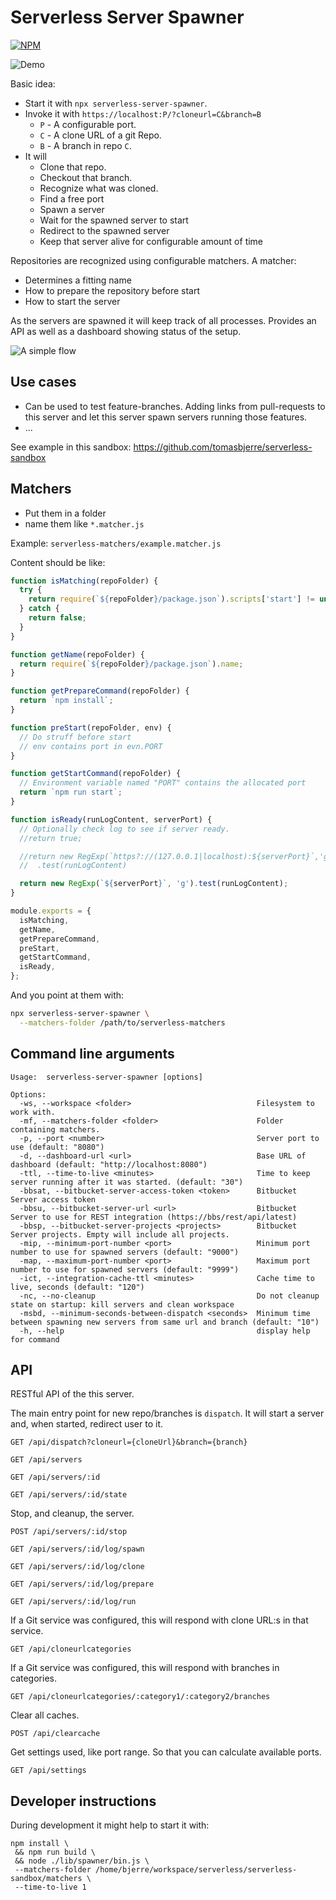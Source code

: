 # Serverless Server Spawner

[![NPM](https://img.shields.io/npm/v/serverless-server-spawner.svg?style=flat-square)](https://www.npmjs.com/package/serverless-server-spawner)

![Demo](demo.gif)

Basic idea:

- Start it with `npx serverless-server-spawner`.
- Invoke it with `https://localhost:P/?cloneurl=C&branch=B`
  - `P` - A configurable port.
  - `C` - A clone URL of a git Repo.
  - `B` - A branch in repo `C`.
- It will
  - Clone that repo.
  - Checkout that branch.
  - Recognize what was cloned.
  - Find a free port
  - Spawn a server
  - Wait for the spawned server to start
  - Redirect to the spawned server
  - Keep that server alive for configurable amount of time

Repositories are recognized using configurable matchers. A matcher:

- Determines a fitting name
- How to prepare the repository before start
- How to start the server

As the servers are spawned it will keep track of all processes. Provides an API as well as a dashboard showing status of the setup.

![A simple flow](/flow.png)

## Use cases

- Can be used to test feature-branches. Adding links from pull-requests to this server and let this server spawn servers running those features.
- ...

See example in this sandbox:
https://github.com/tomasbjerre/serverless-sandbox

## Matchers

- Put them in a folder
- name them like `*.matcher.js`

Example: `serverless-matchers/example.matcher.js`

Content should be like:

```js
function isMatching(repoFolder) {
  try {
    return require(`${repoFolder}/package.json`).scripts['start'] != undefined;
  } catch {
    return false;
  }
}

function getName(repoFolder) {
  return require(`${repoFolder}/package.json`).name;
}

function getPrepareCommand(repoFolder) {
  return `npm install`;
}

function preStart(repoFolder, env) {
  // Do struff before start
  // env contains port in evn.PORT
}

function getStartCommand(repoFolder) {
  // Environment variable named "PORT" contains the allocated port
  return `npm run start`;
}

function isReady(runLogContent, serverPort) {
  // Optionally check log to see if server ready.
  //return true;

  //return new RegExp(`https?://(127.0.0.1|localhost):${serverPort}`,'g')
  //  .test(runLogContent)

  return new RegExp(`${serverPort}`, 'g').test(runLogContent);
}

module.exports = {
  isMatching,
  getName,
  getPrepareCommand,
  preStart,
  getStartCommand,
  isReady,
};
```

And you point at them with:

```sh
npx serverless-server-spawner \
  --matchers-folder /path/to/serverless-matchers
```

## Command line arguments

<!-- Commander help //-->

```shell
Usage:  serverless-server-spawner [options]

Options:
  -ws, --workspace <folder>                            Filesystem to work with.
  -mf, --matchers-folder <folder>                      Folder containing matchers.
  -p, --port <number>                                  Server port to use (default: "8080")
  -d, --dashboard-url <url>                            Base URL of dashboard (default: "http://localhost:8080")
  -ttl, --time-to-live <minutes>                       Time to keep server running after it was started. (default: "30")
  -bbsat, --bitbucket-server-access-token <token>      Bitbucket Server access token
  -bbsu, --bitbucket-server-url <url>                  Bitbucket Server to use for REST integration (https://bbs/rest/api/latest)
  -bbsp, --bitbucket-server-projects <projects>        Bitbucket Server projects. Empty will include all projects.
  -mip, --minimum-port-number <port>                   Minimum port number to use for spawned servers (default: "9000")
  -map, --maximum-port-number <port>                   Maximum port number to use for spawned servers (default: "9999")
  -ict, --integration-cache-ttl <minutes>              Cache time to live, seconds (default: "120")
  -nc, --no-cleanup                                    Do not cleanup state on startup: kill servers and clean workspace
  -msbd, --minimum-seconds-between-dispatch <seconds>  Minimum time between spawning new servers from same url and branch (default: "10")
  -h, --help                                           display help for command
```

## API

RESTful API of the this server.

The main entry point for new repo/branches is `dispatch`. It will start a server and, when started, redirect user to it.

```
GET /api/dispatch?cloneurl={cloneUrl}&branch={branch}
```

```
GET /api/servers
```

```
GET /api/servers/:id
```

```
GET /api/servers/:id/state
```

Stop, and cleanup, the server.

```
POST /api/servers/:id/stop
```

```
GET /api/servers/:id/log/spawn
```

```
GET /api/servers/:id/log/clone
```

```
GET /api/servers/:id/log/prepare
```

```
GET /api/servers/:id/log/run
```

If a Git service was configured, this will respond with clone URL:s in that service.

```
GET /api/cloneurlcategories
```

If a Git service was configured, this will respond with branches in categories.

```
GET /api/cloneurlcategories/:category1/:category2/branches
```

Clear all caches.

```
POST /api/clearcache
```

Get settings used, like port range. So that you can calculate available ports.

```
GET /api/settings
```

## Developer instructions

During development it might help to start it with:

```shell
npm install \
 && npm run build \
 && node ./lib/spawner/bin.js \
 --matchers-folder /home/bjerre/workspace/serverless/serverless-sandbox/matchers \
 --time-to-live 1
```

